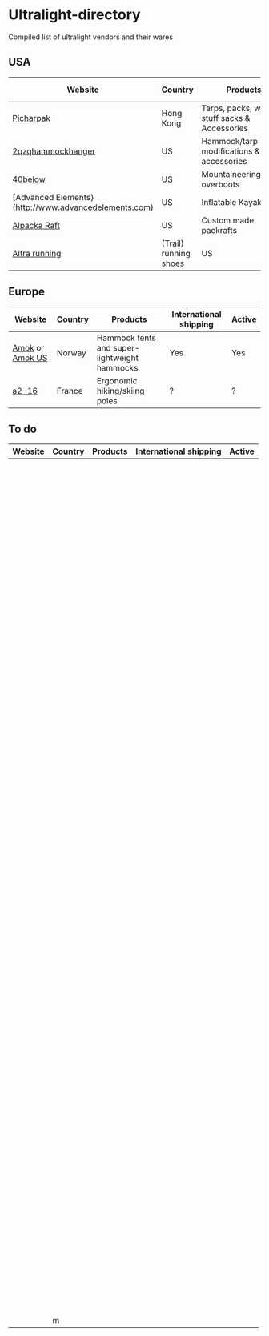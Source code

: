 # Ultralight-directory
Compiled list of ultralight vendors and their wares

## USA

| Website | Country | Products | International shipping | Active |
| ------- | ------- | -------- | ---------------------- | ------ |
| [Picharpak](http://store.picharpak.com/index.php) | Hong Kong | Tarps, packs, wallets, stuff sacks & Accessories | Yes | ? |
| [2qzqhammockhanger](http://www.2qzqhammockhanger.com) | US | Hammock/tarp modifications & accessories | ? | ? |
| [40below](http://www.40below.com) | US | Mountaineering/alpine overboots | Yes | ? |
| [Advanced Elements}(http://www.advancedelements.com) | US | Inflatable Kayaks | No | ? |
| [Alpacka Raft](http://www.alpackaraft.com) | US | Custom made packrafts | Yes | ? |
| [Altra running](http://www.altrarunning.com) | (Trail) running shoes | US | Yes | Yes |

## Europe
| Website | Country | Products | International shipping | Active |
| ------- | ------- | -------- | ---------------------- | ------ |
| [Amok](http://www.eu.amokequipment.com) or [Amok US](https://www.amokequipment.com/) | Norway | Hammock tents and super-lightweight hammocks | Yes | Yes | 
| [a2-16](http://www.a2-16.com) | France | Ergonomic hiking/skiing poles | ? | ? |

## To do
| Website | Country | Products | International shipping | Active |
| ------- | ------- | -------- | ---------------------- | ------ |
| [](http://www.annashammocks.com) |
| [](http://www.antigravitygear.com) |
| [](http://www.apex.camp) |
| [](http://www.appalachianhammock.com) |
| [](http://www.appytrails.com) |
| [](http://www.aquaclip.com) |
| [](http://www.archtekinc.com/Toothpaste-Tablets) |
| [](http://www.arrowhead-equipment.com) |
| [](http://www.arrowheadequipment.webs.com) |
| [](http://www.astucas.com/en) |
| [](http://www.atkrace.it/eng) |
| [](http://www.backpackinglight.com) |
| [](http://www.bakpocket-paks.com) |
| [](http://www.bareboxer.com) |
| [](http://www.bearbonesbikepacking.co.uk) |
| [](http://www.bearpawwd.com) |
| [](http://www.bearvault.com) |
| [](http://www.bepreparedtosurvive.com) |
| [](http://www.beyondclothing.com) |
| [](http://www.bigskyinternational.com) |
| [](http://www.bigskyproducts.com) |
| [](http://www.blackrockgear.com) |
| [](http://www.blizzardsurvival.com) |
| [](http://www.blueice.com/en/home) |
| [](http://www.bonefiregear.com) |
| [](http://www.borahgear.com) |
| [](http://www.bozemanmountainworks.com) |
| [](http://www.brasslite.com) |
| [](http://www.brooks-range.com) |
| [](http://www.brynje.no) |
| [](http://www.buffalosystems.co.uk) |
| [](http://www.bushbuddy.ca) |
| [](http://www.buttinasling.com) |
| [](http://www.camp-usa.com) |
| [](http://www.camphammocks.com) |
| [](http://www.carbonlitetools.com) |
| [](http://www.cilogear.com) |
| [](http://www.climbingtechnology.it) |
| [](http://www.coldcoldworldpacks.com) |
| [](http://www.cookecustomsewing.com) |
| [](http://www.countycomm.com) |
| [](http://www.crescentmoonsnowshoes.com) |
| [](http://www.crux.uk.com/en) |
| [](http://www.cumulus.pl/) |
| [](http://www.darkfingloves.com) |
| [](http://www.ddhammocks.com) |
| [](http://www.deneboutdoors.com) |
| [](http://www.dirtygirlgaiters.com) |
| [](http://www.diygearsupply.com) |
| [](http://www.downworks.com) |
| [](http://www.drbronner.com) |
| [](http://www.dream-hammock.com) |
| [](http://www.dutchwaregear.com) |
| [](http://www.e-climb.com/en) |
| [](http://www.eaglesnestoutfittersinc.com) |
| [](http://www.elementalhorizons.com) |
| [](http://www.empirecanvasworks.com) |
| [](http://www.ems.com) |
| [](http://www.end2endtrailsupply.com) |
| [](http://www.enlightenedequipment.com) |
| [](http://www.equinoxltd.com) |
| [](http://www.etowahoutfittersultralightbackpackinggear.com) |
| [](http://www.etsy.com/ca/shop/GOLDGearLite) |
| [](http://www.evernewamerica.com/products.htm) |
| [](http://www.exofficio.com) |
| [](http://www.exotac.com) |
| [](http://www.fanaticfringe.com) |
| [](http://www.feathercraft.com) |
| [](http://www.featheredfriends.com) |
| [](http://www.fibraplex.com) |
| [](http://www.fibraplex.com/tentpoles.htm) |
| [](http://www.filthyhammock.com) |
| [](http://www.flatcatgear.com) |
| [](http://www.flylowgear.com) |
| [](http://www.flyweightdesigns.com) |
| [](http://www.fourdog.com) |
| [](http://www.fozzils.com) |
| [](http://www.frybake.com) |
| [](http://www.go-girl.com) |
| [](http://www.gofastandlight.com) |
| [](http://www.golite.com) |
| [](http://www.goosefeetgear.com) |
| [](http://www.gossamergear.com) |
| [](http://www.grandshelters.com) |
| [](http://www.grandtrunkgoods.com) |
| [](http://www.granitegearstore.com) |
| [](http://www.gryphongear.com/) |
| [](http://www.hammeck.com) |
| [](http://www.hammockgear.com) |
| [](http://www.hammocktent.com) |
| [](http://www.harmonyhousefoods.com) |
| [](http://www.hawkvittles.com) |
| [](http://www.heliumhikingequipment.com) |
| [](http://www.hennessyhammock.com) |
| [](http://www.hikersdepot.jp) |
| [](http://www.hilleberg.com) |
| [](http://www.hillpeoplegear.com) |
| [](http://www.hillsound.com) |
| [](http://www.hungryhikers.com) |
| [](http://www.hyperlitemountaingear.com) |
| [](http://www.ifyouhave.org) |
| [](http://www.infinityoutfitter.com) |
| [](http://www.integraldesigns.com) |
| [](http://www.jacksrbetter.com) |
| [](http://www.junglehammock.com) |
| [](http://www.jwbasecamp.com/Articles/SuperCat) |
| [](http://www.kahtoola.com) |
| [](http://www.kammok.com) |
| [](http://www.katabaticgear.com) |
| [](http://www.kifaru.net) |
| [](http://www.klymit.com) |
| [](http://www.ks-ultralightgear.com) |
| [](http://www.laufbursche.blogspot.com) |
| [](http://www.lawsonequipment.com) |
| [](http://www.lightheartgear.com) |
| [](http://www.lightwave.uk.com) |
| [](http://www.limmercustomboot.com) |
| [](http://www.litetrail.com) |
| [](http://www.littlbug.com) |
| [](http://www.locolibregear.com) |
| [](http://www.locusgear.com) |
| [](http://www.lorpennorthamerica.com) |
| [](http://www.lukesultralite.com) |
| [](http://www.luminaid.com) |
| [](http://www.luxeoutdoor.com) |
| [](http://www.luxurylite.com) |
| [](http://www.lwgear.com) |
| [](http://www.madtree.fi) |
| [](http://www.magdassi.com/#!stakes/c147h) |
| [](http://www.magicwand.jp) |
| [](http://www.materialconcepts.com/store/categories/1300) |
| [](http://www.maverickgear.com.au) |
| [](http://www.mchalepacks.com) |
| [](http://www.melanzana.com) |
| [](http://www.mid-atlanticmountainworks.com) |
| [](http://www.milesgear.com) |
| [](http://www.minibull.org) |
| [](http://www.minibulldesign.com) |
| [](http://www.mkettle.com/home.html) |
| [](http://www.momentumwatch.com) |
| [](http://www.moonbowgear.com) |
| [](http://www.moonlight-gear.com) |
| [](http://www.mosquitohammock.com) |
| [](http://www.mountainhardwear.com) |
| [](http://www.mountainlaureldesigns.com) |
| [](http://www.mudgear.com) |
| [](http://www.mukluks.com) |
| [](http://www.multimat.uk.com) |
| [](http://www.myfireti.com) |
| [](http://www.mysteryranch.com) |
| [](http://www.nemoequipment.com) |
| [](http://www.ninjagloves.com) |
| [](http://www.nomadicstovecompany.com) |
| [](http://www.northernlites.com) |
| [](http://www.northernoutfitters.com) |
| [](http://www.northernsledworks.com) |
| [](http://www.nunatakusa.com) |
| [](http://www.nwalpine.com) |
| [](http://www.occuk.co.uk) |
| [](http://www.ogawand.com) |
| [](http://www.onsightequipment.com) |
| [](http://www.oookworks.com) |
| [](http://www.outboundoven.com) |
| [](http://www.outdoorequipmentsupplier.com) |
| [](http://www.outdoorherbivore.com) |
| [](http://www.outdoortrailgear.com) |
| [](http://www.owareusa.com) |
| [](http://www.owfinc.com) |
| [](http://www.pacerpole.com) |
| [](http://www.packafeather.com) |
| [](http://www.packitgourmet.com) |
| [](http://www.paramo.co.uk) |
| [](http://www.patagonia.com) |
| [](http://www.petersheadnets.com) |
| [](http://www.phdesigns.co.uk) |
| [](http://www.photonlight.com) |
| [](http://www.powerenz.com/store) |
| [](http://www.purcelltrench.com) |
| [](http://www.purcelltrench.com/grills.htm) |
| [](http://www.purplerainskirts.com) |
| [](http://www.QiWiz.net) |
| [](http://www.qiwiz.net/home.html) |
| [](http://www.questoutfitters.com) |
| [](http://www.raggedmountain.com) |
| [](http://www.rayjardine.com) |
| [](http://www.rayjardine.com/ray-way/OrderForm.php) |
| [](http://www.rbhdesigns.com) |
| [](http://www.ribzwear.com) |
| [](http://www.ridgemg.thebase.in) |
| [](http://www.ripstopbytheroll.com) |
| [](http://www.rivendellmountainworks.com) |
| [](http://www.rockwestcomposites.com) |
| [](http://www.rutalocura.com) |
| [](http://www.sandsocks.net) |
| [](http://www.seekoutside.com) |
| [](http://www.sheltoweehammockcompany.com) |
| [](http://www.shop.andwander.com) |
| [](http://www.shop.bivysack.com) |
| [](http://www.shop.wiredblissusa.com) |
| [](http://www.sierramadreresearch.com) |
| [](http://www.simblissity.net) |
| [](http://www.simond.com/en/1-Home) |
| [](http://www.simpleoutdoorstore.com/gear.html) |
| [](http://www.simplybetterthings.com) |
| [](http://www.simplylightdesigns.com) |
| [](http://www.sixmoondesigns.com) |
| [](http://www.skipulk.com) |
| [](http://www.slaktrak.com/#slak-trak) |
| [](http://www.sleepingbags-cumulus.eu) |
| [](http://www.slinglight.com) |
| [](http://www.snowclaw.com) |
| [](http://www.snowshoes.com) |
| [](http://www.snowtrekkertents.com) |
| [](http://www.snugpak.com) |
| [](http://www.solostove.com) |
| [](http://www.spareone.com) |
| [](http://www.speerhammocks.com) |
| [](http://www.store.krukonogi.com) |
| [](http://www.suluk46.com) |
| [](http://www.sunprecautions.com) |
| [](http://www.supaiadventuregear.com) |
| [](http://www.superiorwildernessdesignsllc.bigcartel.com/) |
| [](http://www.sweaterchalet.com) |
| [](http://www.tadvgear.com) |
| [](http://www.tarptent.com) |
| [](http://www.tentpoletechnologies.com) |
| [](http://www.tentsile.com) |
| [](http://www.tentsmiths.com) |
| [](http://www.terra-nova.co.uk) |
| [](http://www.terrarosagear.com/tarpshelters.htm) |
| [](http://www.tewaunderquilts.webs.com) |
| [](http://www.theboilerwerks.com) |
| [](http://www.theomm.com) |
| [](http://www.thepacka.com) |
| [](http://www.theprobar.com) |
| [](http://www.thru-hiker.com/materials) |
| [](http://www.ticketothemoon.com) |
| [](http://www.tiergear.com.au) |
| [](http://www.titaniumgoat.com) |
| [](http://www.toaksoutdoor.com) |
| [](http://www.toughstake.com) |
| [](http://www.toughtags.co.uk) |
| [](http://www.trailandera.com) |
| [](http://www.trailcooking.com) |
| [](http://www.traildesigns.com) |
| [](http://www.trailgear.org) |
| [](http://www.traillitedesigns.com) |
| [](http://www.trekkertent.com) |
| [](http://www.tripleatripleo.com) |
| [](http://www.tripleaughtdesign.com) |
| [](http://www.tttrailgear.com) |
| [](http://www.ukhammocks.co.uk) |
| [](http://www.ula-equipment.com) |
| [](http://www.ultimatedirection.com) |
| [](http://www.ultralightoutfitters.com) |
| [](http://www.undergroundquilts.com) |
| [](http://www.uniquetitanium.com) |
| [](http://www.ursack.com) |
| [](http://www.valandre.com/eng) |
| [](http://www.vargooutdoors.com) |
| [](http://www.vcrux.com/shop) |
| [](http://www.vertexoutdoors.com) |
| [](http://www.warbonnetoutdoors.com) |
| [](http://www.warmlite.com) |
| [](http://www.waterbuoy.net) |
| [](http://www.westernmountaineering.com) |
| [](http://www.whiteboxstoves.com) |
| [](http://www.whoopieslings.com) |
| [](http://www.wiggys.com) |
| [](http://www.wild-ideas.net) |
| [](http://www.wildernessdining.com) |
| [](http://www.wildernesslogics.com) |
| [](http://www.wildernessthreadworks.com) |
| [](http://www.wildthingsgear.com) |
| [](http://www.wintergreennorthernwear.com) |
| [](http://www.woodgaz) |
| [](http://www.woodgaz-stove.com) |
| [](http://www.wristies.com) |
| [](http://www.wyominglostandfound.com) |
| [](http://www.yamamountaingear.com) |
| [](http://www.yamatomichi.com) |
| [](http://www.zebralight.com) |
| [](http://www.zenstoves.net) |
| [](http://www.zerogramgear.com) |
| [](http://www.zimmerbuilt.com) |
| [](http://www.zpacks.co )|m